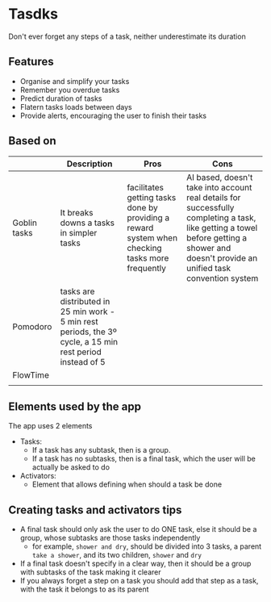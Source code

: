 # Tasdks

Don't ever forget any steps of a task, neither underestimate its duration

## Features

- Organise and simplify your tasks
- Remember you overdue tasks
- Predict duration of tasks
- Flatern tasks loads between days
- Provide alerts, encouraging the user to finish their tasks

## Based on

|              | Description                                                                                                | Pros                                                                                            | Cons                                                                                                                                                                                    |
|--------------|------------------------------------------------------------------------------------------------------------|-------------------------------------------------------------------------------------------------|-----------------------------------------------------------------------------------------------------------------------------------------------------------------------------------------|
| Goblin tasks | It breaks downs a tasks in simpler tasks                                                                   | facilitates getting tasks done by providing a reward system when checking tasks more frequently | AI based, doesn't take into account real details for successfully completing a task, like getting a towel before getting a shower and doesn't provide an unified task convention system |
| Pomodoro     | tasks are distributed in 25 min work - 5 min rest periods, the 3º cycle, a 15 min rest period instead of 5 |                                                                                                 |                                                                                                                                                                                         |
| FlowTime     |                                                                                                            |                                                                                                 |                                                                                                                                                                                         |
|              |                                                                                                            |                                                                                                 |                                                                                                                                                                                         |

## Elements used by the app

The app uses 2 elements
- Tasks:  
  - If a task has any subtask, then is a group.
  - If a task has no subtasks, then is a final task, which the user will be actually be asked to do
- Activators:
  - Element that allows defining when should a task be done

## Creating tasks and activators tips

- A final task should only ask the user to do ONE task, else it should be a group, whose subtasks are those tasks independently
  - for example, `shower and dry`, should be divided into 3 tasks, a parent `take a shower`, and its two children, `shower` and `dry`
- If a final task doesn't specify in a clear way, then it should be a group with subtasks of the task making it clearer
- If you always forget a step on a task you should add that step as a task, with the task it belongs to as its parent
